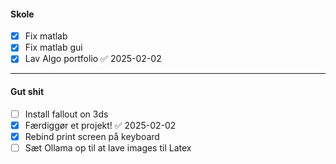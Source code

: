 #### Skole
- [x] Fix matlab
- [x] Fix matlab gui
- [x] Lav Algo portfolio ✅ 2025-02-02

---

#### Gut shit
- [ ] Install fallout on 3ds
- [x] Færdiggør et projekt! ✅ 2025-02-02
- [x] Rebind print screen på keyboard
- [ ] Sæt Ollama op til at lave images til Latex
